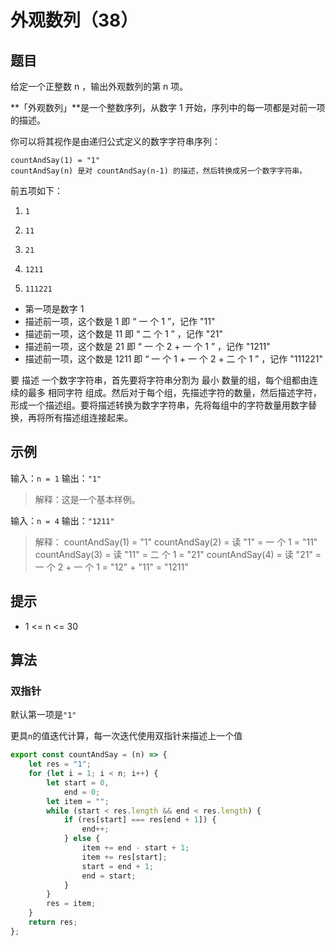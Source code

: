 # 外观数列（38）

## 题目

给定一个正整数 n ，输出外观数列的第 n 项。

**「外观数列」**是一个整数序列，从数字 1 开始，序列中的每一项都是对前一项的描述。

你可以将其视作是由递归公式定义的数字字符串序列：

```
countAndSay(1) = "1"
countAndSay(n) 是对 countAndSay(n-1) 的描述，然后转换成另一个数字字符串。
```

前五项如下：

1.     1
2.     11
3.     21
4.     1211
5.     111221

- 第一项是数字 1 
- 描述前一项，这个数是 1 即 “ 一 个 1 ”，记作 "11"
- 描述前一项，这个数是 11 即 “ 二 个 1 ” ，记作 "21"
- 描述前一项，这个数是 21 即 “ 一 个 2 + 一 个 1 ” ，记作 "1211"
- 描述前一项，这个数是 1211 即 “ 一 个 1 + 一 个 2 + 二 个 1 ” ，记作 "111221"

要 描述 一个数字字符串，首先要将字符串分割为 最小 数量的组，每个组都由连续的最多 相同字符 组成。然后对于每个组，先描述字符的数量，然后描述字符，形成一个描述组。要将描述转换为数字字符串，先将每组中的字符数量用数字替换，再将所有描述组连接起来。

## 示例

输入：`n = 1`
输出：`"1"`
> 解释：这是一个基本样例。

输入：`n = 4`
输出：`"1211"`
> 解释：
> countAndSay(1) = "1"
> countAndSay(2) = 读 "1" = 一 个 1 = "11"
> countAndSay(3) = 读 "11" = 二 个 1 = "21"
> countAndSay(4) = 读 "21" = 一 个 2 + 一 个 1 = "12" + "11" = "1211"

## 提示

- 1 <= n <= 30

## 算法

### 双指针

默认第一项是`"1"`

更具`n`的值迭代计算，每一次迭代使用双指针来描述上一个值

```js
export const countAndSay = (n) => {
	let res = "1";
	for (let i = 1; i < n; i++) {
		let start = 0,
			end = 0;
		let item = "";
		while (start < res.length && end < res.length) {
			if (res[start] === res[end + 1]) {
				end++;
			} else {
				item += end - start + 1;
				item += res[start];
				start = end + 1;
				end = start;
			}
		}
		res = item;
	}
	return res;
};
```